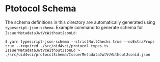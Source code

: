 # Ptotocol Schema

The schema definitions in this directory are automatically generated using `typescript-json-schema`.
Example command to generate schema for `IssuerMetadataJwtVcWithoutJsonLd`:

```
$ yarn typescript-json-schema --strictNullChecks true --noExtraProps true --required ./src/oid4vci/protocol.types.ts IssuerMetadataJwtVcWithoutJsonLd > ./src/oid4vci/protocolSchema/IssuerMetadataJwtVcWithoutJsonLd.json
```
